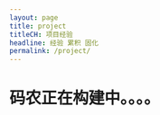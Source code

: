 ```yaml
---
layout: page
title: project
titleCH: 项目经验
headline: 经验 累积 固化
permalink: /project/
---
```



# 码农正在构建中。。。。
